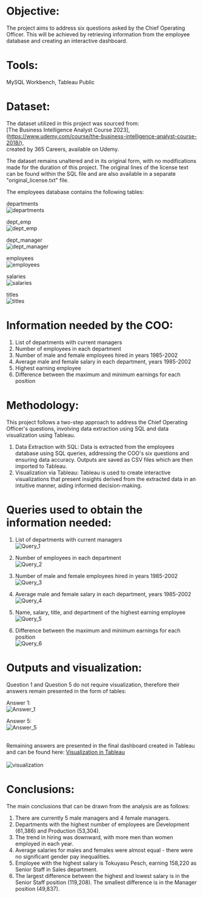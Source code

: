 # Objective:
The project aims to address six questions asked by the Chief Operating Officer.
This will be achieved by retrieving information from the employee database
and creating an interactive dashboard.

# Tools:
MySQL Workbench, Tableau Public

# Dataset:
The dataset utilized in this project was sourced from:<br>
[The Business Intelligence Analyst Course 2023],<br>
(https://www.udemy.com/course/the-business-intelligence-analyst-course-2018/),<br>
created by 365 Careers, available on Udemy.

The dataset remains unaltered and in its original form,
with no modifications made for the duration of this project.
The original lines of the license text can be found within the SQL file
and are also available in a separate "original_license.txt" file.

The employees database contains the following tables:<br>

departments<br>
![departments](images/departments.PNG)<br>

dept_emp<br>
![dept_emp](images/dept_emp.PNG)<br>

dept_manager<br>
![dept_manager](images/dept_manager.PNG)<br>

employees<br>
![employees](images/employees.PNG)<br>

salaries<br>
![salaries](images/salaries.PNG)<br>

titles<br>
![titles](images/titles.PNG)<br>

# Information needed by the COO:
1.	List of departments with current managers
2.	Number of employees in each department
3.	Number of male and female employees hired in years 1985-2002
4.	Average male and female salary in each department, years 1985-2002
5.	Highest earning employee
6.	Difference between the maximum and minimum earnings for each position

# Methodology:
This project follows a two-step approach to address the Chief Operating Officer's questions,
involving data extraction using SQL and data visualization using Tableau.

1.	Data Extraction with SQL: Data is extracted from the employees database using SQL queries,
    addressing the COO's six questions and ensuring data accuracy.
  	Outputs are saved as CSV files which are then imported to Tableau.
2.	Visualization via Tableau: Tableau is used to create interactive visualizations that present
    insights derived from the extracted data in an intuitive manner, aiding informed decision-making.

# Queries used to obtain the information needed:
1.	List of departments with current managers<br>
![Query_1](images/Query_1.PNG)<br>

2.	Number of employees in each department<br>
![Query_2](images/Query_2.PNG)<br>

3.	Number of male and female employees hired in years 1985-2002<br>
![Query_3](images/Query_3.PNG)<br>

4.	Average male and female salary in each department, years 1985-2002<br>
![Query_4](images/Query_4.PNG)<br>

5.	Name, salary, title, and department of the highest earning employee<br>
![Query_5](images/Query_5.PNG)<br>

6.	Difference between the maximum and minimum earnings for each position<br>
![Query_6](images/Query_6.PNG)<br>

# Outputs and visualization:
Question 1 and Question 5 do not require visualization, therefore their answers remain presented in the form of tables:<br>

Answer 1:<br>
![Answer_1](images/Answer_1.PNG)<br>

Answer 5:<br>
![Answer_5](images/Answer_5.PNG)<br>
<br>

Remaining answers are presented in the final dashboard created in Tableau and can be found here:
[Visualization in Tableau](https://public.tableau.com/app/profile/mateusz2359/viz/Employees_project/Employees_dashboard)<br>
<br>
![visualization](images/visualization.PNG)<br>

# Conclusions:
The main conclusions that can be drawn from the analysis are as follows:
1. There are currently 5 male managers and 4 female managers.
2. Departments with the highest number of employees are Development (61,386) and Production (53,304).
3. The trend in hiring was downward, with more men than women employed in each year.
4. Average salaries for males and females were almost equal - there were no significant gender pay inequalities.
5. Employee with the highest salary is Tokuyasu Pesch, earning 158,220 as Senior Staff in Sales department.
6. The largest difference between the highest and lowest salary is in the Senior Staff position (119,208). The smallest difference is in the Manager position (49,837).
